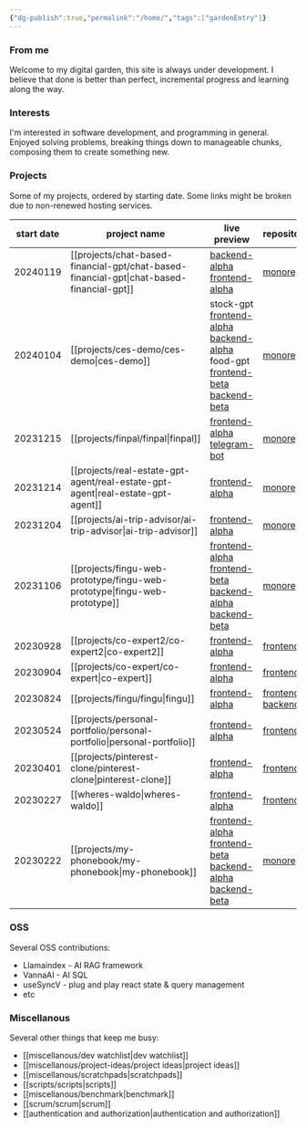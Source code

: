 ```yaml
---
{"dg-publish":true,"permalink":"/home/","tags":["gardenEntry"]}
---
```


### From me
Welcome to my digital garden, this site is always under development. I believe that done is better than perfect, incremental progress and learning along the way.

### Interests
I'm interested in software development, and programming in general. Enjoyed solving problems, breaking things down to manageable chunks, composing them to create something new.

### Projects
Some of my projects, ordered by starting date. Some links might be broken due to non-renewed hosting services.

| start date | project name                 | live preview                                                                                                                                                                                                                                                                                                                              | repository                                                                                                   | status        |
| ---------- | ---------------------------- | ----------------------------------------------------------------------------------------------------------------------------------------------------------------------------------------------------------------------------------------------------------------------------------------------------------------------------------------- | ------------------------------------------------------------------------------------------------------------ | ------------- |
| 20240119   | [[projects/chat-based-financial-gpt/chat-based-financial-gpt\|chat-based-financial-gpt]] | [backend-alpha](https://chat-based-financial-gpt-server-alpha.107.173.7.184.sslip.io)<br>[frontend-alpha](https://chat-based-financial-gpt-client-alpha.107.173.7.184.sslip.io/)                                                                                                                                                          | [monorepo](https://github.com/FINGU-GRINDA/chat-based-financial-gpt)                                         | [[project-status/ongoing\|ongoing]]   |
| 20240104   | [[projects/ces-demo/ces-demo\|ces-demo]]                 | stock-gpt<br>[frontend-alpha](https://ces-demo-frontend-alpha.107.173.7.184.sslip.io/)<br>[backend-alpha](https://ces-demo-backend-alpha.107.173.7.184.sslip.io/docs)<br>food-gpt<br>[frontend-beta](https://ces-demo-frontend-beta.107.173.7.184.sslip.io/)<br>[backend-beta](https://ces-demo-backend-beta.107.173.7.184.sslip.io/docs) | [monorepo](https://github.com/FINGU-GRINDA/ces-demo)                                                         | [[project-status/finished\|finished]]  |
| 20231215   | [[projects/finpal/finpal\|finpal]]                   | [frontend-alpha](https://finpallandingpage.vercel.app)<br>[telegram-bot](https://web.telegram.org/k/#@finance_pal_bot)                                                                                                                                                                                                                    | [monorepo](https://github.com/sandramsc/FinPAL)                                                              | [[project-status/finished\|finished]]  |
| 20231214   | [[projects/real-estate-gpt-agent/real-estate-gpt-agent\|real-estate-gpt-agent]]    | [frontend-alpha](https://real-estate-gpt-client-alpha.107.173.7.184.sslip.io/)                                                                                                                                                                                                                                                            | [monorepo](https://github.com/FINGU-GRINDA/real-estate-gpt-agent)                                            | [[project-status/paused\|paused]]    |
| 20231204   | [[projects/ai-trip-advisor/ai-trip-advisor\|ai-trip-advisor]]          | [frontend-alpha]()                                                                                                                                                                                                                                                                                                                        | [monorepo](https://github.com/vikyw89/trip-advisor-)                                                         | [[project-status/finished\|finished]]  |
| 20231106   | [[projects/fingu-web-prototype/fingu-web-prototype\|fingu-web-prototype]]      | [frontend-alpha](https://fingu-web-alpha.23.94.26.231.sslip.io/) <br>[frontend-beta](https://fingu.dedyn.io/)<br>[backend-alpha](https://fingu-server-alpha.23.94.26.231.sslip.io/)<br>[backend-beta](https://fingu-server-beta.23.94.26.231.sslip.io/)                                                                                   | [monorepo](https://github.com/FINGU-GRINDA/FINGU-WEB-PROTOTYPE)                                              | [[project-status/finished\|finished]]  |
| 20230928   | [[projects/co-expert2/co-expert2\|co-expert2]]               | [frontend-alpha](https://co-expert-five.vercel.app/)                                                                                                                                                                                                                                                                                      | [frontend](https://github.com/vikyw89/co-expert)                                                             | [[project-status/abandoned\|abandoned]] |
| 20230904   | [[projects/co-expert/co-expert\|co-expert]]                | [frontend-alpha](https://co-expert.vercel.app)                                                                                                                                                                                                                                                                                            | [frontend](https://github.com/vikyw89/CoEXPERT)                                                              | [[project-status/abandoned\|abandoned]] |
| 20230824   | [[projects/fingu/fingu\|fingu]]                    | [frontend-alpha](https://fingu-frontend-theta.vercel.app/)                                                                                                                                                                                                                                                                                | [frontend](https://github.com/vikyw89/fingu-frontend)<br>[backend](https://github.com/vikyw89/fingu-backend) | [[project-status/finished\|finished]]  |
| 20230524   | [[projects/personal-portfolio/personal-portfolio\|personal-portfolio]]       | [frontend-alpha](https://personal-portfolio-eight-rose.vercel.app/)                                                                                                                                                                                                                                                                       | [frontend](https://github.com/vikyw89/personal-portfolio)                                                    | [[project-status/finished\|finished]]  |
| 20230401   | [[projects/pinterest-clone/pinterest-clone\|pinterest-clone]]          | [frontend-alpha](https://pinterest-clone-lemon.vercel.app)                                                                                                                                                                                                                                                                                | [frontend](https://github.com/vikyw89/pinterestClone)                                                        | [[project-status/finished\|finished]]  |
| 20230227   | [[wheres-waldo\|wheres-waldo]]             | [frontend-alpha](https://vikyw89.github.io/wheresWaldo)                                                                                                                                                                                                                                                                                   | [frontend](https://github.com/vikyw89/wheresWaldo)                                                           | [[project-status/finished\|finished]]  |
| 20230222   | [[projects/my-phonebook/my-phonebook\|my-phonebook]]             | [frontend-alpha](https://myphonebook-app-dev.web.app/)<br>[frontend-beta](https://weaponsforge.github.io/my-phonebook/)<br>[backend-alpha](https://myphonebook-app-dev.vercel.app/) <br>[backend-beta](https://myphonebook-app.vercel.app/)                                                                                               | [monorepo](https://github.com/weaponsforge/my-phonebook)                                                     | [[project-status/finished\|finished]]  |
### OSS
Several OSS contributions:
- Llamaindex - AI RAG framework
- VannaAI - AI SQL 
- useSyncV - plug and play react state & query management
- etc

### Miscellanous
Several other things that keep me busy:
- [[miscellanous/dev watchlist\|dev watchlist]]
- [[miscellanous/project-ideas/project ideas\|project ideas]]
- [[miscellanous/scratchpads\|scratchpads]]
- [[scripts/scripts\|scripts]]
- [[miscellanous/benchmark\|benchmark]]
- [[scrum/scrum\|scrum]]
- [[authentication and authorization\|authentication and authorization]]

